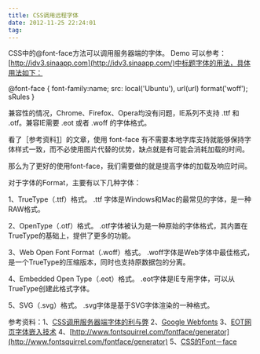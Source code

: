 ```yaml
---
title: CSS调用远程字体
date: 2012-11-25 22:24:01
tag: 
---
```


CSS中的@font-face方法可以调用服务器端的字体。
Demo 可以参考：[http://idv3.sinaapp.com](http://idv3.sinaapp.com/)中标题字体的用法，具体用法如下：


@font-face {
font-family:name;
src: local('Ubuntu'), url(url) format('woff');
sRules
}


兼容性的情况，Chrome、Firefox、Opera均没有问题，IE系列不支持 .ttf 和 .otf。兼容IE需要 .eot 或者 .woff 的字体格式。


看了［参考资料[1](http://www.dearoom.com/blog/css%E8%B0%83%E7%94%A8%E6%9C%8D%E5%8A%A1%E5%99%A8%E7%AB%AF%E5%AD%97%E4%BD%93%E7%9A%84%E6%96%B9%E6%B3%95%E5%92%8C%E5%88%A9%E5%BC%8A/)］的文章，使用 font-face 有不需要本地字库支持就能够保持字体样式一致，而不必使用图片代替的优势，缺点就是有可能会消耗加载的时间。


那么为了更好的使用font-face，我们需要做的就是提高字体的加载及响应时间。


对于字体的Format，主要有以下几种字体：


1、TrueType（.ttf）格式。
.ttf 字体是Windows和Mac的最常见的字体，是一种RAW格式。


2、OpenType（.otf）格式。
.otf字体被认为是一种原始的字体格式，其内置在TrueType的基础上，提供了更多的功能。


3、Web Open Font Format（.woff）格式。
.woff字体是Web字体中最佳格式，是一个TrueType的压缩版本，同时也支持原数据包的分离。


4、Embedded Open Type（.eot）格式。
.eot字体是IE专用字体，可以从TrueType创建此格式字体。


5、SVG（.svg）格式。
.svg字体是基于SVG字体渲染的一种格式。


参考资料：1、[CSS调用服务器端字体的利与弊](http://www.dearoom.com/blog/css%E8%B0%83%E7%94%A8%E6%9C%8D%E5%8A%A1%E5%99%A8%E7%AB%AF%E5%AD%97%E4%BD%93%E7%9A%84%E6%96%B9%E6%B3%95%E5%92%8C%E5%88%A9%E5%BC%8A/)
2、[Google Webfonts](http://www.google.com/webfonts)
3、[EOT网页字体嵌入技术](http://hi.baidu.com/zhy65991/item/e87a8f0c69a2c91deafe38ac)
4、[http://www.fontsquirrel.com/fontface/generator](http://www.fontsquirrel.com/fontface/generator)
5、[CSS的Font－face](http://www.cnblogs.com/rubylouvre/archive/2011/06/19/2084875.html)












